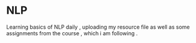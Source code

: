 # NLP
Learning basics of NLP daily , uploading my resource file as well as some assignments from the course , which i am following . 

